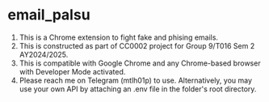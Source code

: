 # email_palsu
1. This is a Chrome extension to fight fake and phising emails.<br>
2. This is constructed as part of CC0002 project for Group 9/T016 Sem 2 AY2024/2025.<br>
3. This is compatible with Google Chrome and any Chrome-based browser with Developer Mode activated.<br>
4. Please reach me on Telegram (mtlh01p) to use. Alternatively, you may use your own API by attaching an .env file in the folder's root directory.

